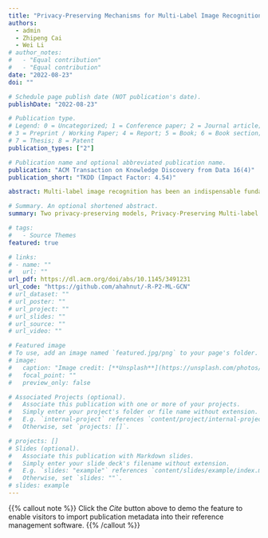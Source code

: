 ```yaml
---
title: "Privacy-Preserving Mechanisms for Multi-Label Image Recognition"
authors:
  - admin
  - Zhipeng Cai
  - Wei Li
# author_notes:
#   - "Equal contribution"
#   - "Equal contribution"
date: "2022-08-23"
doi: ""

# Schedule page publish date (NOT publication's date).
publishDate: "2022-08-23"

# Publication type.
# Legend: 0 = Uncategorized; 1 = Conference paper; 2 = Journal article;
# 3 = Preprint / Working Paper; 4 = Report; 5 = Book; 6 = Book section;
# 7 = Thesis; 8 = Patent
publication_types: ["2"]

# Publication name and optional abbreviated publication name.
publication: "ACM Transaction on Knowledge Discovery from Data 16(4)"
publication_short: "TKDD (Impact Factor: 4.54)"

abstract: Multi-label image recognition has been an indispensable fundamental component for many real computer vision applications. However, a severe threat of privacy leakage in multi-label image recognition has been overlooked by existing studies. To fill this gap, two privacy-preserving models, Privacy-Preserving Multi-label Graph Convolutional Networks (P2-ML-GCN) and Robust P2-ML-GCN (RP2-ML-GCN), are developed in this article, where differential privacy mechanism is implemented on the model’s outputs so as to defend black-box attack and avoid large aggregated noise simultaneously. In particular, a regularization term is exploited in the loss function of RP2-ML-GCN to increase the model prediction accuracy and robustness. After that, a proper differential privacy mechanism is designed with the intention of decreasing the bias of loss function in P2-ML-GCN and increasing prediction accuracy. Besides, we analyze that a bounded global sensitivity can mitigate excessive noise’s side effect and obtain a performance improvement for multi-label image recognition in our models. Theoretical proof shows that our two models can guarantee differential privacy for model’s outputs, weights and input features while preserving model robustness. Finally, comprehensive experiments are conducted to validate the advantages of our proposed models, including the implementation of differential privacy on model’s outputs, the incorporation of regularization term into loss function, and the adoption of bounded global sensitivity for multi-label image recognition.

# Summary. An optional shortened abstract.
summary: Two privacy-preserving models, Privacy-Preserving Multi-label Graph Convolutional Networks (P2-ML-GCN) and Robust P2-ML-GCN (RP2-ML-GCN), are developed in this article, where differential privacy mechanism is implemented on the model’s outputs so as to defend black-box attack and avoid large aggregated noise simultaneously.

# tags:
#   - Source Themes
featured: true

# links:
# - name: ""
#   url: ""
url_pdf: https://dl.acm.org/doi/abs/10.1145/3491231
url_code: "https://github.com/ahahnut/-R-P2-ML-GCN"
# url_dataset: ""
# url_poster: ""
# url_project: ""
# url_slides: ""
# url_source: ""
# url_video: ""

# Featured image
# To use, add an image named `featured.jpg/png` to your page's folder.
# image:
#   caption: "Image credit: [**Unsplash**](https://unsplash.com/photos/jdD8gXaTZsc)"
#   focal_point: ""
#   preview_only: false

# Associated Projects (optional).
#   Associate this publication with one or more of your projects.
#   Simply enter your project's folder or file name without extension.
#   E.g. `internal-project` references `content/project/internal-project/index.md`.
#   Otherwise, set `projects: []`.

# projects: []
# Slides (optional).
#   Associate this publication with Markdown slides.
#   Simply enter your slide deck's filename without extension.
#   E.g. `slides: "example"` references `content/slides/example/index.md`.
#   Otherwise, set `slides: ""`.
# slides: example
---
```


{{% callout note %}}
Click the _Cite_ button above to demo the feature to enable visitors to import publication metadata into their reference management software.
{{% /callout %}}

<!-- {{% callout note %}}
Create your slides in Markdown - click the _Slides_ button to check out the example.
{{% /callout %}}

Supplementary notes can be added here, including [code, math, and images](https://wowchemy.com/docs/writing-markdown-latex/). -->
